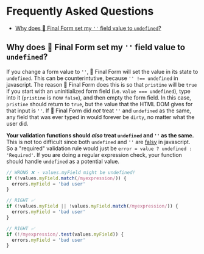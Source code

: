 # Frequently Asked Questions

<!-- START doctoc generated TOC please keep comment here to allow auto update -->

<!-- DON'T EDIT THIS SECTION, INSTEAD RE-RUN doctoc TO UPDATE -->

<!-- DON'T EDIT THIS SECTION, INSTEAD RE-RUN doctoc TO UPDATE -->

* [Why does 🏁 Final Form set my `''` field value to `undefined`?](#why-does--final-form-set-my--field-value-to-undefined)

<!-- END doctoc generated TOC please keep comment here to allow auto update -->

## Why does 🏁 Final Form set my `''` field value to `undefined`?

If you change a form value to `''`, 🏁 Final Form will set the value in its
state to `undefined`. This can be counterintutive, because `'' !== undefined` in
javascript. The reason 🏁 Final Form does this is so that `pristine` will be
`true` if you start with an uninitialized form field (i.e. `value ===
undefined`), type into it (`pristine` is now `false`), and then empty the form
field. In this case, `pristine` should return to `true`, but the value that the
HTML DOM gives for that input is `''`. If 🏁 Final Form did _not_ treat `''` and
`undefined` as the same, any field that was ever typed in would forever be
`dirty`, no matter what the user did.

**Your validation functions should _also_ treat `undefined` and `''` as the
same.** This is not too difficult since both `undefined` and `''` are
[falsy](https://developer.mozilla.org/en-US/docs/Glossary/Falsy) in javascript.
So a "required" validation rule would just be `error = value ? undefined :
'Required'`. If you are doing a regular expression check, your function should
handle `undefined` as a potential value.

```jsx
// WRONG ❌ - values.myField might be undefined!
if (!values.myField.match(/myexpression/)) {
  errors.myField = 'bad user'
}

// RIGHT ✅
if (!values.myField || !values.myField.match(/myexpression/)) {
  errors.myField = 'bad user'
}

// RIGHT ✅
if (!/myexpression/.test(values.myField)) {
  errors.myField = 'bad user'
}
```
